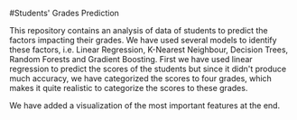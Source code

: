 #Students' Grades Prediction

This repository contains an analysis of data of students to predict the factors impacting their grades. We have used several models to identify these factors, i.e. Linear Regression, K-Nearest Neighbour, Decision Trees, Random Forests and Gradient Boosting. First we have used linear regression to predict the scores of the students but since it didn't produce much accuracy, we have categorized the scores to four grades, which makes it quite realistic to categorize the scores to these grades.

We have added a visualization of the most important features at the end.
